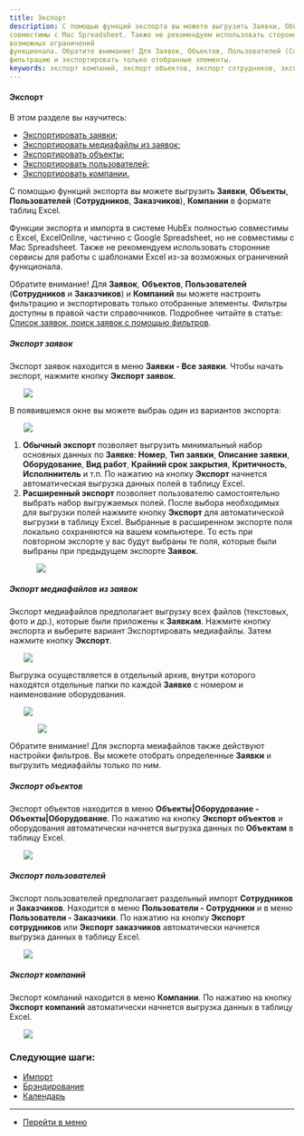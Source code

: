 ```yaml
---
title: Экспорт
description: С помощью функций экспорта вы можете выгрузить Заявки, Объекты, Сотрудников, Компании в формате таблиц Excel. Функции Экспорт и Импорт в системе HubEx полностью совместимы с Excel, ExcelOnline, частично с Google Spreadsheet, но не
совместимы с Mac Spreadsheet. Также не рекомендуем использовать сторонние сервисы для работы с шаблонами Excel из-за
возможных ограничений
функционала. Обратите внимание! Для Заявок, Объектов, Пользователей (Сотрудников и Заказчиков) и Компаний вы можете настроить
фильтрацию и экспортировать только отобранные элементы.
keywords: экспорт компаний, экспорт объектов, экспорт сотрудников, экспорт заказчиков, экспорт, hubex, хабекс, хубекс, хабикс
---
```


#### Экспорт
В этом разделе вы научитесь:
<html>
<meta charset="utf-8">
<ul>
    <li><a href="#tickets">Экспортировать заявки;</a></li>
    <li><a href="#media">Экспортировать медиафайлы из заявок;</a></li>
    <li><a href="#objects">Экспортировать объекты;</a></li>
    <li><a href="#workers">Экспортировать пользователей;</a></li>
    <li><a href="#companies">Экспортировать компании.</a></li>

</ul>
</html>
<body>
<p>С помощью функций экспорта вы можете выгрузить <strong>Заявки</strong>, <strong>Объекты</strong>, <strong>Пользователей</strong>
    (<strong>Сотрудников</strong>, <strong>Заказчиков</strong>), <strong>Компании</strong> в формате таблиц Excel.</p>
<P>Функции экспорта и импорта в системе HubEx полностью совместимы с Excel, ExcelOnline, частично с Google Spreadsheet,
    но
    не
    совместимы с Mac Spreadsheet. Также не рекомендуем использовать сторонние сервисы для работы с шаблонами Excel из-за
    возможных ограничений
    функционала.</P>
<p>Обратите внимание! Для <strong>Заявок</strong>, <strong>Объектов</strong>, <strong>Пользователей</strong> (<strong>Сотрудников</strong>
    и <strong>Заказчиков</strong>) и <strong>Компаний</strong> вы можете настроить
    фильтрацию и экспортировать только отобранные элементы. Фильтры доступны в правой части справочников. Подробнее
    читайте в статье: <a href="https://wiki.hubex.ru/docs/FAQ/RU/user/Filters.html">Список заявок, поиск заявок с
        помощью фильтров</a>.</p>

<h5 id="tickets">Экспорт заявок</h5>

<p>Экспорт заявок находится в меню <strong>Заявки - Все заявки</strong>. Чтобы начать экспорт, нажмите кнопку <strong>Экспорт
    заявок</strong>.</p>
<div>
    <img style="margin: 0 auto; display: block; max-width: 90%;"
         src="/attachments/images/FAQ/USER/Export/ExportTickets.jpg"/>
</div>

<p>В появившемся окне вы можете выбраь один из вариантов экспорта:</p>
<p>
<div>
    <img style="margin: 0 auto; display: block; max-width: 90%;"
         src="/attachments/images/FAQ/USER/Export/ExportVariant.jpg"/>
</div>
</p>

<ol>
    <li><strong>Обычный экспорт</strong> позволяет выгрузить минимальный набор основных данных по
        <strong>Заявке</strong>: <strong>Номер</strong>, <strong>Тип заявки</strong>, <strong>Описание заявки</strong>,
        <strong>Оборудование</strong>, <strong>Вид работ</strong>, <strong>Крайний срок закрытия</strong>, <strong>Критичность</strong>,
        <strong>Исполниитель</strong> и т.п. По нажатию на кнопку <strong>Экспорт</strong> начнется
        автоматическая выгрузка данных полей в таблицу
        Excel.
    </li>
    <li><strong>Расширенный экспорт</strong> позволяет пользователю самостоятельно выбрать набор выгружаемых полей.
        После выбора
        необходимых для выгрузки полей нажмите кнопку <strong>Экспорт</strong> для автоматической выгрузки в таблицу
        Excel. Выбранные в
        расширенном экспорте поля локально сохраняются на вашем компьютере. То есть при повторном экспорте
        у вас будут выбраны те поля, которые были выбраны при предыдущем экспорте <strong>Заявок</strong>.
    </li>
    <p>
    <div>
        <img style="margin: 0 auto; display: block; max-width: 90%;"
             src="/attachments/images/FAQ/USER/Export/Export.jpg"/>
    </div>
    </p>
</ol>


<h5 id="media">Экпорт медиафайлов из заявок</h5>
<p>Экспорт медиафайлов предполагает выгрузку всех файлов (текстовых, фото и др.), которые были приложены к <strong>Заявкам</strong>. Нажмите кнопку экспорта и выберите вариант Экспортировать </strong>медиафайлы</strong>. Затем нажмите кнопку <strong>Экспорт</strong>. </p>
   <div>
        <img style="margin: 0 auto; display: block; max-width: 90%;"
             src="/attachments/images/FAQ/USER/Export/MediaExport.jpg"/>
    </div>

<p>Выгрузка осуществляется в отдельный архив, внутри которого находятся отдельные папки по каждой <strong>Заявке</strong> с номером и наименование оборудования. </p>
  <div>
        <img style="margin: 0 auto; display: block; max-width: 90%;"
             src="/attachments/images/FAQ/USER/Export/MediaExport2.jpg"/>
    </div>
     <p> <div>
        <img style="margin: 0 auto; display: block; max-width: 80%;"
             src="/attachments/images/FAQ/USER/Export/MediaExport3.jpg"/>
    </div></p>
<p>Обратите внимание! Для экспорта меиафайлов также действуют настройки фильтров.
Вы можете отобрать определенные <strong>Заявки</strong> и выгрузить медиафайлы только по ним. </p>



<h5 id="objects">Экспорт объектов</h5>

<p>Экспорт объектов находится в меню <strong>Объекты|Оборудование - Объекты|Оборудование</strong>. По нажатию на кнопку
    <strong>Экспорт объектов</strong>
    и оборудования автоматически начнется выгрузка данных по <strong>Объектам</strong> в таблицу Excel.</p>

<div>
    <img style="margin: 0 auto; display: block; max-width: 90%;"
         src="/attachments/images/FAQ/USER/Export/ExportObj.jpg"/>
</div>


<h5 id="workers">Экспорт пользователей</h5>
<p>Экспорт пользователей предполагает раздельный импорт <strong>Сотрудников</strong> и <strong>Заказчиков</strong>.
    Находится в меню <strong>Пользователи -
        Сотрудники</strong> и в меню <strong>Пользователи - Заказчики</strong>. По нажатию на кнопку <strong>Экспорт
        сотрудников</strong> или <strong>Экспорт заказчиков</strong> автоматически начнется выгрузка данных в таблицу
    Excel.</p>

<div>
    <img style="margin: 0 auto; display: block; max-width: 90%;"
         src="/attachments/images/FAQ/USER/Export/ExportUser.jpg"/>
</div>


<h5 id="companies">Экспорт компаний</h5>
<p>Экспорт компаний находится в меню <strong>Компании</strong>. По нажатию на кнопку <strong>Экспорт компаний</strong>
    автоматически начнется выгрузка данных в таблицу Excel.</p>

<div>
    <img style="margin: 0 auto; display: block; max-width: 90%;"
         src="/attachments/images/FAQ/USER/Export/ExportCompany.jpg"/>
</div>




</body>

### Следующие шаги:
- [Импорт](./Import.md)
- [Брэндирование](./Branding.md)
- [Календарь](./Calendar.md)

___
- [Перейти в меню](http://wiki.hubex.ru)
